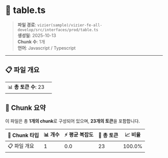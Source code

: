 # 📄 table.ts

> **파일 경로**: `vizier(sample)/vizier-fe-all-develop/src/interfaces/prod/table.ts`  
> **생성일**: 2025-10-13  
> **Chunk 수**: 1개  
> **언어**: Javascript / Typescript
---


## 📋 파일 개요

| | |
|--|--|
| 📊 **총 토큰 수**: 23 |  |






## 🧩 Chunk 요약

이 파일은 총 **1개의 chunk**로 구성되어 있으며, **23개의 토큰**을 포함합니다.

| 🧩 Chunk 타입 | 📊 개수 | ⚡ 평균 복잡도 | 📝 총 토큰 | 📈 비율 |
|---------------|--------|-------------|----------|--------|
| 📋 파일 개요 | 1 | 0.0 | 23 | 100.0% |

